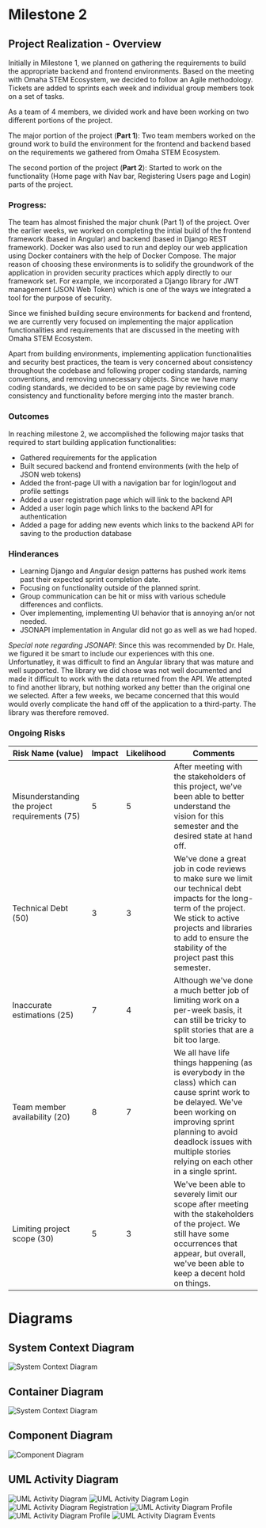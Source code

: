 # Milestone 2

## Project Realization - Overview

Initially in Milestone 1, we planned on gathering the requirements to build the appropriate backend and frontend environments. Based on the meeting with Omaha STEM Ecosystem, we decided to follow an Agile methodology. Tickets are added to sprints each week and individual group members took on a set of tasks.

As a team of 4 members, we divided work and have been working on two different portions of the project.

The major portion of the project (**Part 1**): Two team members worked on the ground work to build the environment for the frontend and backend based on the requirements we gathered from Omaha STEM Ecosystem.

The second portion of the project (**Part 2**): Started to work on the functionality (Home page with Nav bar, Registering Users page and Login) parts of the project.

### Progress:

The team has almost finished the major chunk (Part 1) of the project. Over the earlier weeks, we worked on completing the intial build of the frontend framework (based in Angular) and backend (based in Django REST framework). Docker was also used to run and deploy our web application using Docker containers with the help of Docker Compose. The major reason of choosing these environments is to solidify the groundwork of the application in providen security practices which apply directly to our framework set. For example, we incorporated a Django library for JWT management (JSON Web Token) which is one of the ways we integrated a tool for the purpose of security.

Since we finished building secure environments for backend and frontend, we are currently very focused on implementing the major application functionalities and requirements that are discussed in the meeting with Omaha STEM Ecosystem. 

Apart from building environments, implementing application functionalities and security best practices, the team is very concerned about consistency throughout the codebase and following proper coding standards, naming conventions, and removing unnecessary objects. Since we have many coding standards, we decided to be on same page by reviewing code consistency and functionality before merging into the master branch.

### Outcomes

In reaching milestone 2, we accomplished the following major tasks that required to start building application functionalities:

* Gathered requirements for the application
* Built secured backend and frontend environments (with the help of JSON web tokens)
* Added the front-page UI with a navigation bar for login/logout and profile settings
* Added a user registration page which will link to the backend API
* Added a user login page which links to the backend API for authentication
* Added a page for adding new events which links to the backend API for saving to the production database

### Hinderances

* Learning Django and Angular design patterns has pushed work items past their expected sprint completion date.
* Focusing on functionality outside of the planned sprint.
* Group communication can be hit or miss with various schedule differences and conflicts.
* Over implementing, implementing UI behavior that is annoying an/or not needed.
* JSONAPI implementation in Angular did not go as well as we had hoped.

_Special note regarding JSONAPI_: Since this was recommended by Dr. Hale, we figured it be smart to include our experiences with this one. Unfortunatley, it was difficult to find an Angular library that was mature and well supported. The library we did chose was not well documented and made it difficult to work with the data returned from the API. We attempted to find another library, but nothing worked any better than the original one we selected. After a few weeks, we became concerned that this would would overly complicate the hand off of the application to a third-party. The library was therefore removed.

### Ongoing Risks

| Risk Name (value) | Impact | Likelihood | Comments |
| ------------------|--------|------------|----------|
| Misunderstanding the project requirements (75) | 5 | 5 | After meeting with the stakeholders of this project, we've been able to better understand the vision for this semester and the desired state at hand off. |
| Technical Debt (50) | 3 | 3 | We've done a great job in code reviews to make sure we limit our technical debt impacts for the long-term of the project. We stick to active projects and libraries to add to ensure the stability of the project past this semester. |
| Inaccurate estimations (25) | 7 | 4 | Although we've done a much better job of limiting work on a per-week basis, it can still be tricky to split stories that are a bit too large. |
| Team member availability (20) | 8 | 7 | We all have life things happening (as is everybody in the class) which can cause sprint work to be delayed. We've been working on improving sprint planning to avoid deadlock issues with multiple stories relying on each other in a single sprint. |
| Limiting project scope (30) | 5 | 3 | We've been able to severely limit our scope after meeting with the stakeholders of the project. We still have some occurrences that appear, but overall, we've been able to keep a decent hold on things. |

# Diagrams

## System Context Diagram
![System Context Diagram](pics/System_Context_Diagram.png "")

## Container Diagram
![System Context Diagram](pics/Container_Diagram.png "")

## Component Diagram
![Component Diagram](pics/Component_Level.jpg "")


## UML Activity Diagram
![UML Activity Diagram](pics/UML_Activity_Diagram.png "")
![UML Activity Diagram Login](pics/UAD_Login.png "")
![UML Activity Diagram Registration](pics/UAD_Registration.png "")
![UML Activity Diagram Profile](pics/UAD_Profile1.png "")
![UML Activity Diagram Profile](pics/UAD_Profile2.png "")
![UML Activity Diagram Events](pics/UAD_Event.png "")
